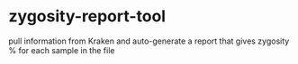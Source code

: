 # zygosity-report-tool
pull information from Kraken and auto-generate a report that gives zygosity % for each sample in the file
